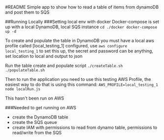 #README
Simple app to show how to read a table of items from dynamoDB and post them to SQS

##Running Locally
###Setting local env with docker
Docker-compose is set up with a local DynamoDB, local SQS instance 
`cd ./docker
docker-compose up -d`

To create and populate the table in DynamoDB you must have a local aws profile called [local_testing_1] configured, use `aws configure local_testing_1` to set this up, the secret and password can be anything, set location to local and output to json

Run the table create and populate script
`./createTable.sh`
`./populateTable.sh`


Then to run the application you need to use this testing AWS Profile, the easiest way to do that is using this command:
`AWS_PROFILE=local_testing_1 node localRun.js`

This hasn't been run on AWS

###Needed to get running on AWS
 - create the DynamoDB table
 - create the SQS queue
 - create IAM with permissions to read from dynamo table, permissions to read/write from the SQS